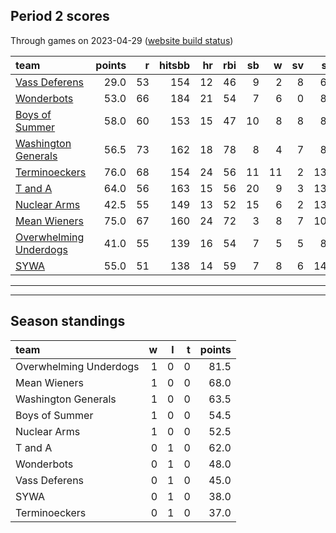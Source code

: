 

## Period 2 scores

Through games on 2023-04-29 ([website build status](https://github.com/brian-bot/pl-site/actions))


|team                   | points|  r| hitsbb| hr| rbi| sb|  w| sv|  so|   era|  whip|
|:----------------------|------:|--:|------:|--:|---:|--:|--:|--:|---:|-----:|-----:|
|[Vass Deferens](./vassdeferens)|   29.0| 53|    154| 12|  46|  9|  2|  8|  62| 6.459| 1.665|
|[Wonderbots](./wonderbots)|   53.0| 66|    184| 21|  54|  7|  6|  0|  88| 4.587| 1.240|
|[Boys of Summer](./boysofsummer)|   58.0| 60|    153| 15|  47| 10|  8|  8|  82| 2.815| 1.147|
|[Washington Generals](./washingtongenerals)|   56.5| 73|    162| 18|  78|  8|  4|  7|  83| 6.248| 1.450|
|[Terminoeckers](./terminoeckers)|   76.0| 68|    154| 24|  56| 11| 11|  2| 138| 3.075| 0.933|
|[T and A](./tanda)     |   64.0| 56|    163| 15|  56| 20|  9|  3| 131| 4.280| 1.288|
|[Nuclear Arms](./nucleararms)|   42.5| 55|    149| 13|  52| 15|  6|  2| 130| 4.887| 1.246|
|[Mean Wieners](./meanwieners)|   75.0| 67|    160| 24|  72|  3|  8|  7| 104| 2.047| 0.834|
|[Overwhelming Underdogs](./overwhelmingunderdogs)|   41.0| 55|    139| 16|  54|  7|  5|  5|  85| 3.696| 1.278|
|[SYWA](./sywa)         |   55.0| 51|    138| 14|  59|  7|  8|  6| 143| 2.954| 1.140|

* * *
* * *

## Season standings


|team                   |  w|  l|  t| points|
|:----------------------|--:|--:|--:|------:|
|Overwhelming Underdogs |  1|  0|  0|   81.5|
|Mean Wieners           |  1|  0|  0|   68.0|
|Washington Generals    |  1|  0|  0|   63.5|
|Boys of Summer         |  1|  0|  0|   54.5|
|Nuclear Arms           |  1|  0|  0|   52.5|
|T and A                |  0|  1|  0|   62.0|
|Wonderbots             |  0|  1|  0|   48.0|
|Vass Deferens          |  0|  1|  0|   45.0|
|SYWA                   |  0|  1|  0|   38.0|
|Terminoeckers          |  0|  1|  0|   37.0|



